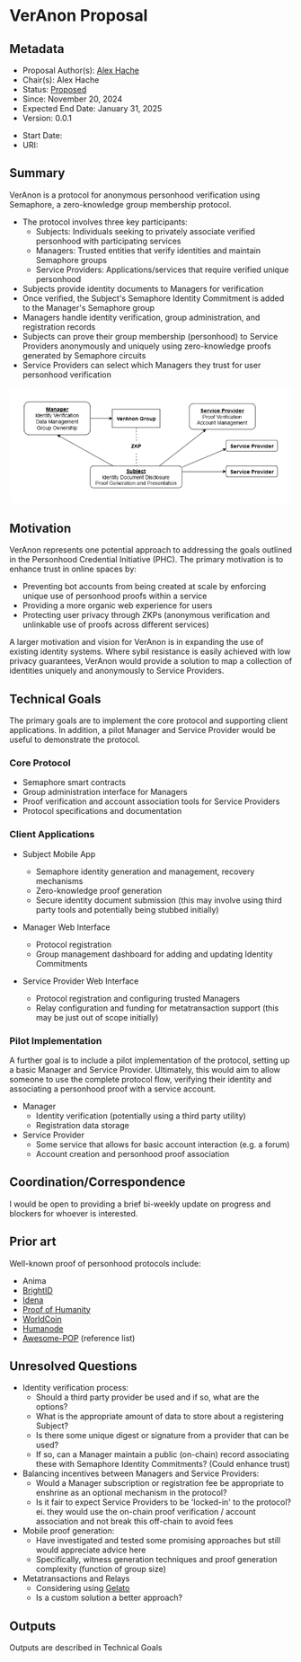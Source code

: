 # VerAnon Proposal

## Metadata
- Proposal Author(s): [Alex Hache](https://github.com/ahache)
- Chair(s): Alex Hache
- Status: [Proposed]()
- Since: November 20, 2024
- Expected End Date: January 31, 2025
- Version: 0.0.1

[//]: # (Do not fill out below. To be filled out by chairs post-approval)
- Start Date: <date>
- URI: <uri>

## Summary 

VerAnon is a protocol for anonymous personhood verification using Semaphore, a zero-knowledge group membership protocol.
- The protocol involves three key participants:
  - Subjects: Individuals seeking to privately associate verified personhood with participating services
  - Managers: Trusted entities that verify identities and maintain Semaphore groups
  - Service Providers: Applications/services that require verified unique personhood
- Subjects provide identity documents to Managers for verification 
- Once verified, the Subject's Semaphore Identity Commitment is added to the Manager's Semaphore group
- Managers handle identity verification, group administration, and registration records
- Subjects can prove their group membership (personhood) to Service Providers anonymously and uniquely using zero-knowledge proofs generated by Semaphore circuits
- Service Providers can select which Managers they trust for user personhood verification

![VerAnon Protocol Diagram](./VerAnon-Diagram.png)


## Motivation

VerAnon represents one potential approach to addressing the goals outlined in the Personhood Credential Initiative (PHC). The primary motivation is to enhance trust in online spaces by:

- Preventing bot accounts from being created at scale by enforcing unique use of personhood proofs within a service
- Providing a more organic web experience for users
- Protecting user privacy through ZKPs (anonymous verification and unlinkable use of proofs across different services)

A larger motivation and vision for VerAnon is in expanding the use of existing identity systems. Where sybil resistance is easily achieved with low privacy guarantees, VerAnon would provide a solution to map a collection of identities uniquely and anonymously to Service Providers.

## Technical Goals

The primary goals are to implement the core protocol and supporting client applications. In addition, a pilot Manager and Service Provider would be useful to demonstrate the protocol.

### Core Protocol
- Semaphore smart contracts
- Group administration interface for Managers
- Proof verification and account association tools for Service Providers
- Protocol specifications and documentation

### Client Applications
- Subject Mobile App
   - Semaphore identity generation and management, recovery mechanisms
   - Zero-knowledge proof generation
   - Secure identity document submission (this may involve using third party tools and potentially being stubbed initially)

- Manager Web Interface
   - Protocol registration
   - Group management dashboard for adding and updating Identity Commitments

- Service Provider Web Interface
   - Protocol registration and configuring trusted Managers
   - Relay configuration and funding for metatransaction support (this may be just out of scope initially)

### Pilot Implementation

A further goal is to include a pilot implementation of the protocol, setting up a basic Manager and Service Provider. Ultimately, this would aim to allow someone to use the complete protocol flow, verifying their identity and associating a personhood proof with a service account.

- Manager
    - Identity verification (potentially using a third party utility)
    - Registration data storage
- Service Provider
    - Some service that allows for basic account interaction (e.g. a forum)
    - Account creation and personhood proof association

## Coordination/Correspondence

I would be open to providing a brief bi-weekly update on progress and blockers for whoever is interested.

## Prior art
Well-known proof of personhood protocols include:
- Anima
- [BrightID](https://www.brightid.org/)
- [Idena](https://www.idena.io/)
- [Proof of Humanity](https://proofofhumanity.id/)
- [WorldCoin](https://worldcoin.org/)
- [Humanode](https://humanode.io/)
- [Awesome-POP](https://github.com/andorsk/awesome-proof-of-personhood) (reference list)


## Unresolved Questions

- Identity verification process:
   - Should a third party provider be used and if so, what are the options?
   - What is the appropriate amount of data to store about a registering Subject? 
   - Is there some unique digest or signature from a provider that can be used?
   - If so, can a Manager maintain a public (on-chain) record associating these with Semaphore Identity Commitments? (Could enhance trust)
- Balancing incentives between Managers and Service Providers:
   - Would a Manager subscription or registration fee be appropriate to enshrine as an optional mechanism in the protocol?
   - Is it fair to expect Service Providers to be 'locked-in' to the protocol? ei. they would use the on-chain proof verification / account association and not break this off-chain to avoid fees
- Mobile proof generation:
   - Have investigated and tested some promising approaches but still would appreciate advice here
   - Specifically, witness generation techniques and proof generation complexity (function of group size)
- Metatransactions and Relays
   - Considering using [Gelato](https://www.gelato.network/relay)
   - Is a custom solution a better approach?

## Outputs
Outputs are described in Technical Goals

